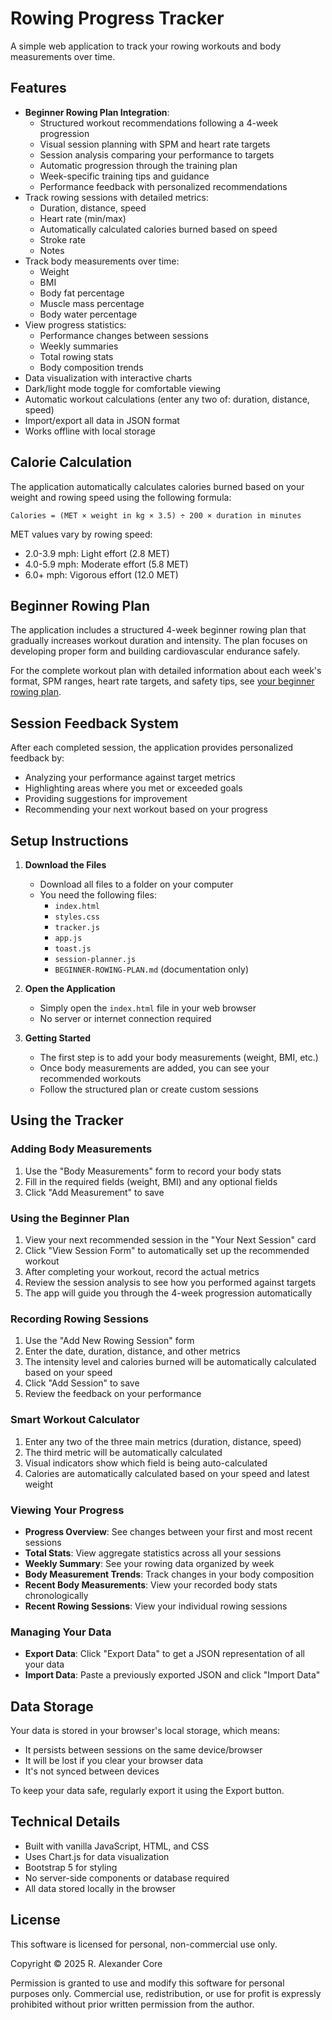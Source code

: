# Rowing Progress Tracker

A simple web application to track your rowing workouts and body measurements over time.

## Features

- **Beginner Rowing Plan Integration**:
  - Structured workout recommendations following a 4-week progression
  - Visual session planning with SPM and heart rate targets
  - Session analysis comparing your performance to targets
  - Automatic progression through the training plan
  - Week-specific training tips and guidance
  - Performance feedback with personalized recommendations
- Track rowing sessions with detailed metrics:
  - Duration, distance, speed
  - Heart rate (min/max)
  - Automatically calculated calories burned based on speed
  - Stroke rate
  - Notes
- Track body measurements over time:
  - Weight
  - BMI
  - Body fat percentage
  - Muscle mass percentage
  - Body water percentage
- View progress statistics:
  - Performance changes between sessions
  - Weekly summaries
  - Total rowing stats
  - Body composition trends
- Data visualization with interactive charts
- Dark/light mode toggle for comfortable viewing
- Automatic workout calculations (enter any two of: duration, distance, speed)
- Import/export all data in JSON format
- Works offline with local storage

## Calorie Calculation

The application automatically calculates calories burned based on your weight and rowing speed using the following formula:

```
Calories = (MET × weight in kg × 3.5) ÷ 200 × duration in minutes
```

MET values vary by rowing speed:
- 2.0-3.9 mph: Light effort (2.8 MET)
- 4.0-5.9 mph: Moderate effort (5.8 MET)
- 6.0+ mph: Vigorous effort (12.0 MET)

## Beginner Rowing Plan

The application includes a structured 4-week beginner rowing plan that gradually increases workout duration and intensity. The plan focuses on developing proper form and building cardiovascular endurance safely.

For the complete workout plan with detailed information about each week's format, SPM ranges, heart rate targets, and safety tips, see [your beginner rowing plan](docs/beginner-plan.md).

## Session Feedback System

After each completed session, the application provides personalized feedback by:
- Analyzing your performance against target metrics
- Highlighting areas where you met or exceeded goals
- Providing suggestions for improvement
- Recommending your next workout based on your progress

## Setup Instructions

1. **Download the Files**
   - Download all files to a folder on your computer
   - You need the following files:
     - `index.html`
     - `styles.css`
     - `tracker.js`
     - `app.js`
     - `toast.js`
     - `session-planner.js`
     - `BEGINNER-ROWING-PLAN.md` (documentation only)

2. **Open the Application**
   - Simply open the `index.html` file in your web browser
   - No server or internet connection required

3. **Getting Started**
   - The first step is to add your body measurements (weight, BMI, etc.)
   - Once body measurements are added, you can see your recommended workouts
   - Follow the structured plan or create custom sessions

## Using the Tracker

### Adding Body Measurements

1. Use the "Body Measurements" form to record your body stats
2. Fill in the required fields (weight, BMI) and any optional fields
3. Click "Add Measurement" to save

### Using the Beginner Plan

1. View your next recommended session in the "Your Next Session" card
2. Click "View Session Form" to automatically set up the recommended workout
3. After completing your workout, record the actual metrics
4. Review the session analysis to see how you performed against targets
5. The app will guide you through the 4-week progression automatically

### Recording Rowing Sessions

1. Use the "Add New Rowing Session" form
2. Enter the date, duration, distance, and other metrics
3. The intensity level and calories burned will be automatically calculated based on your speed
4. Click "Add Session" to save
5. Review the feedback on your performance

### Smart Workout Calculator

1. Enter any two of the three main metrics (duration, distance, speed)
2. The third metric will be automatically calculated
3. Visual indicators show which field is being auto-calculated
4. Calories are automatically calculated based on your speed and latest weight

### Viewing Your Progress

- **Progress Overview**: See changes between your first and most recent sessions
- **Total Stats**: View aggregate statistics across all your sessions
- **Weekly Summary**: See your rowing data organized by week
- **Body Measurement Trends**: Track changes in your body composition
- **Recent Body Measurements**: View your recorded body stats chronologically
- **Recent Rowing Sessions**: View your individual rowing sessions

### Managing Your Data

- **Export Data**: Click "Export Data" to get a JSON representation of all your data
- **Import Data**: Paste a previously exported JSON and click "Import Data"

## Data Storage

Your data is stored in your browser's local storage, which means:
- It persists between sessions on the same device/browser
- It will be lost if you clear your browser data
- It's not synced between devices

To keep your data safe, regularly export it using the Export button.

## Technical Details

- Built with vanilla JavaScript, HTML, and CSS
- Uses Chart.js for data visualization
- Bootstrap 5 for styling
- No server-side components or database required
- All data stored locally in the browser

## License

This software is licensed for personal, non-commercial use only. 

Copyright © 2025 R. Alexander Core

Permission is granted to use and modify this software for personal purposes only. 
Commercial use, redistribution, or use for profit is expressly prohibited without prior written permission from the author.
